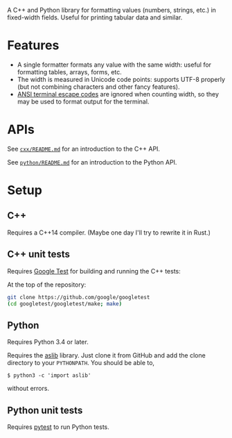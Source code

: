 A C++ and Python library for formatting values (numbers, strings, etc.) in
fixed-width fields.  Useful for printing tabular data and similar.

# Features

- A single formatter formats any value with the same width: useful for 
  formatting tables, arrays, forms, etc.
- The width is measured in Unicode code points: supports UTF-8 properly
  (but not combining characters and other fancy features).
- [ANSI terminal escape codes](https://en.wikipedia.org/wiki/ANSI_escape_code)
  are ignored when counting width, so they may be used to format output
  for the terminal.

# APIs

See [`cxx/README.md`](cxx/README.md) for an introduction to the C++ API.

See [`python/README.md`](python/README.md) for an introduction to the Python API.

# Setup

## C++

Requires a C++14 compiler.  (Maybe one day I'll try to rewrite it in Rust.)

## C++ unit tests

Requires [Google Test](https://github.com/google/googletest) for building
and running the C++ tests:

At the top of the repository:
```sh
git clone https://github.com/google/googletest
(cd googletest/googletest/make; make)
```

## Python

Requires Python 3.4 or later.

Requires the [aslib](https://github.com/alexhsamuel/aslib) library.  Just clone
it from GitHub and add the clone directory to your `PYTHONPATH`.  You should be
able to,

```
$ python3 -c 'import aslib'
```

without errors.

## Python unit tests

Requires [pytest](http://pytest.org) to run Python tests.

